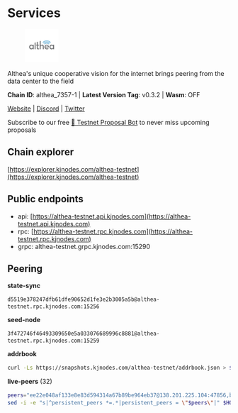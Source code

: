 # Services

<figure><img src="https://raw.githubusercontent.com/kj89/cosmos-images/main/logos/althea.png" alt=""><figcaption></figcaption></figure>

Althea's unique cooperative vision for the internet  brings peering from the data center to the field

**Chain ID**: althea_7357-1 | **Latest Version Tag**: v0.3.2 | **Wasm**: OFF

[Website](https://www.althea.net) | [Discord](https://discord.gg/ZTKWfpDs) | [Twitter](https://twitter.com/altheanetwork)



Subscribe to our free [🤖 Testnet Proposal Bot](https://t.me/kjnodes_testnet_proposal_bot) to never miss upcoming proposals


## Chain explorer
[https://explorer.kjnodes.com/althea-testnet](https://explorer.kjnodes.com/althea-testnet)

## Public endpoints

* api: [https://althea-testnet.api.kjnodes.com](https://althea-testnet.api.kjnodes.com)
* rpc: [https://althea-testnet.rpc.kjnodes.com](https://althea-testnet.rpc.kjnodes.com)
* grpc: althea-testnet.grpc.kjnodes.com:15290

## Peering

**state-sync**

```text
d5519e378247dfb61dfe90652d1fe3e2b3005a5b@althea-testnet.rpc.kjnodes.com:15256
```

**seed-node**

```text
3f472746f46493309650e5a033076689996c8881@althea-testnet.rpc.kjnodes.com:15259
```

**addrbook**
```bash
curl -Ls https://snapshots.kjnodes.com/althea-testnet/addrbook.json > $HOME/.althea/config/addrbook.json
```

**live-peers** (32)
```bash
peers="ee22e048af133e8e83d594314a67b89be964eb37@138.201.225.104:47856,bc55fa695313549672c4a480143dc400eaada16b@138.201.136.49:29656,ccc09b0fb3c5f6b2dc826a6896bf43b099921bdb@207.180.253.242:26656,6c3d7683bf40a521b7c22391fd6c989b46a2e0e2@78.46.106.75:27656,18643335ebbf1119ef5da9bbb2b65ce651a47ef1@5.9.106.214:26676,5b6c6d679904ded86d36397e8ea583c122f5ddbd@144.91.102.95:26656,5df46d6901ca3487b640950cd0ffedd315536ca1@161.97.139.245:26656,8cd0cf98fa86c01796b07d230aa5261e06b1b37d@95.217.206.246:26656,1d9a103d1e24c590bdfb577537eddd19a322f886@65.109.92.240:17886,c215cf295b05c1338fdf5070a7b2abde873f5a88@95.217.40.230:26656,ff3fe47b494b0bf3dedf2d47dc9acf0e2ba3b7ae@65.108.43.113:52656,a1c05be605625e7fd3af6b9e5c84937a48482be5@35.201.194.177:26656,d5519e378247dfb61dfe90652d1fe3e2b3005a5b@65.109.68.190:52656,0d4220d2bbda711183a8db6f45c26b1541fa0d6a@65.109.116.204:21856,76932bbeb29836c6405329c21358d051ef6e33a3@65.109.65.163:21856,fd54b3d5e49c047dae61ca3a8e430f500eab783c@65.109.92.148:26656,17edf24237b1c2b5b196d344761f964407d05862@65.108.233.109:12456,04917b5810df2a380c1b18d83f577f1aba550818@222.106.187.14:53300,70caf9545f6fd67f2561964b0a69bf36ba6f81d4@5.161.205.63:26656,0aac1fc75b4a613f6bb7d15c6250350d478227a6@66.45.231.30:11144,937dcf8c45b7c64e5188a7036427f2ce86383035@95.165.89.222:24126,a81cf8f7f330e2e09bec93c866214f7b3b336849@65.109.87.88:26356,0037b2dc30933fa5c027a83be39f0061253ff83b@5.189.157.140:26656,cd71580f8ab4af6beeaf867702a86ca6f9331f71@65.19.136.133:23296,1991a3263255fc32d65b49335bcaee19f607c934@185.16.39.99:26656,4f5eb5164329a61fc898ac75849ae873c8e539c9@66.172.36.135:14656,ab3ba67d06d109e135f5cd22a3d4d6b1784e3a70@161.97.65.170:36656,8af3c5f2e975150cbf2d57bea182c2ca0fb808d2@65.21.237.170:10456,975393744d620d9dcb8dfd21c0282a6285766523@176.57.184.215:26656,bcec1c0df99526be43efa248491b87e8a2374ebe@94.130.26.9:26956,938388d1a011858d6238bf22944ab2dcba9b22a8@65.108.199.206:36656,90d692d481c1c4739ba8a7045b5552fa8d410901@88.99.164.158:17886"
sed -i -e "s|^persistent_peers *=.*|persistent_peers = \"$peers\"|" $HOME/.althea/config/config.toml
```
